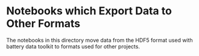 # Notebooks which Export Data to Other Formats

The notebooks in this directory move data from the HDF5 format used with battery data toolkit to formats used for other projects.
